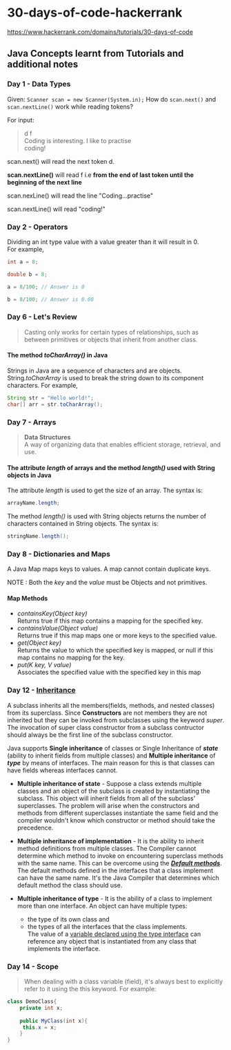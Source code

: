 # 30-days-of-code-hackerrank

<https://www.hackerrank.com/domains/tutorials/30-days-of-code>

## **Java Concepts learnt from Tutorials and additional notes**

### Day 1 - Data Types

Given:
`Scanner scan = new Scanner(System.in);`
How do `scan.next()` and `scan.nextLine()` work while reading tokens?

For input:

> d f \
> Coding is interesting. I like to practise  \
> coding!

scan.next() will read the next token d.

**scan.nextLine()** will read f i.e **from the end of last token until the beginning of the next line**

scan.nexLine() will read the line "Coding...practise"

scan.nextLine() will read "coding!"

### Day 2 - Operators

Dividing an int type value with a value greater than it will result in 0. \
For example,

```java
int a = 8;

double b = 8; 

a = 8/100; // Answer is 0 

b = 8/100; // Answer is 0.08
```

### Day 6 - Let's Review

> Casting only works for certain types of relationships, such as between primitives or objects that inherit from another class.

#### **The method _toCharArray()_ in Java**

Strings in Java are a sequence of characters and are objects.
String._toCharArray_  is used to break the string down to its component characters. For example,

```java
String str = "Hello world!";
char[] arr = str.toCharArray();
```

### Day 7 - Arrays

> **Data Structures** \
A way of organizing data that enables efficient storage, retrieval, and use.

#### **The attribute _length_ of arrays and the method _length()_ used with String objects in Java**

The attribute _length_ is used to get the size of an array. The syntax is:

```java
arrayName.length;
```

The method _length()_ is used with String objects returns the number of characters contained in String objects. The syntax is:

```java
stringName.length();
```

### Day 8 - Dictionaries and Maps

A Java Map maps keys to values. A map cannot contain duplicate keys.

NOTE : Both the _key_ and the _value_ must be Objects and not primitives.

#### **Map Methods**

- _containsKey(Object key)_ \
Returns true if this map contains a mapping for the specified key.
- _containsValue(Object value)_ \
Returns true if this map maps one or more keys to the specified value.
- _get(Object key)_ \
Returns the value to which the specified key is mapped, or null if this map contains no mapping for the key.
- _put(K key, V value)_ \
Associates the specified value with the specified key in this map

### Day 12 - [Inheritance](https://docs.oracle.com/javase/tutorial/java/IandI/multipleinheritance.html)

A subclass inherits all the members(fields, methods, and nested classes) from its superclass. Since **Constructors** are not members they are not inherited but they can be invoked from subclasses using the keyword _super_. The invocation of super class constructor from a subclass contructor should always be the first line of the subclass constructor.

Java supports **Single inheritance** of classes or Single Inheritance of **_state_** (ability to inherit fields from multiple classes) and **Multiple inheritance** of **_type_** by means of interfaces. The main reason for this is that classes can have fields whereas interfaces cannot.

- **Multiple inheritance of state** - Suppose a class extends multiple classes and an object of the subclass is created by instantiating the subclass. This object will inherit fields from all of the subclass' superclasses. The problem will arise when the constructors and methods from different superclasses instantiate the same field and the compiler wouldn't know which constructor or method should take the precedence.

- **Multiple inheritance of implementation** - It is the ability to inherit method definitions from multiple classes. The Compiler cannot determine which method to invoke on encountering superclass methods with the same name. This can be overcome using the [**_Default methods_**](https://docs.oracle.com/javase/tutorial/java/IandI/defaultmethods.html). The default methods defined in the interfaces that a class implement can have the same name. It's the Java Compiler that determines which default method the class should use.

- **Multiple inheritance of type** - It is the ability of a class to implement more than one interface. An object can have multiple types:
  - the type of its own class and
  - the types of all the interfaces that the class implements. \
  The value of a [variable declared using the type interface](https://docs.oracle.com/javase/tutorial/java/IandI/interfaceAsType.html) can reference any object that is instantiated from any class that implements the interface.

### Day 14 - Scope

> When dealing with a class variable (field), it's always best to explicitly refer to it using the this keyword. For example: 

``` java
class DemoClass{
    private int x;
    
    public MyClass(int x){
     this.x = x;
    }
}
```
